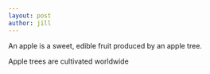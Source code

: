 ```yaml
---
layout: post
author: jill
---
```

An apple is a sweet, edible fruit produced by an apple tree.

Apple trees are cultivated worldwide